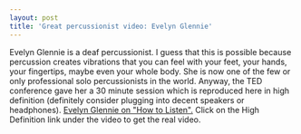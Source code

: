 ```yaml
---
layout: post
title: 'Great percussionist video: Evelyn Glennie'
---
```

<p>Evelyn Glennie is a deaf percussionist. I guess that this is possible because percussion creates vibrations that you can feel with your feet, your hands, your fingertips, maybe even your whole body. She is now one of the few or only professional solo percussionists in the world. Anyway, the TED conference gave her a 30 minute session which is reproduced here in high definition (definitely consider plugging into decent speakers or headphones). <a href="http://www.ted.com/index.php/talks/evelyn_glennie_shows_how_to_listen.html">Evelyn Glennie on "How to Listen".</a> Click on the High Definition link under the video to get the real video.</p>
